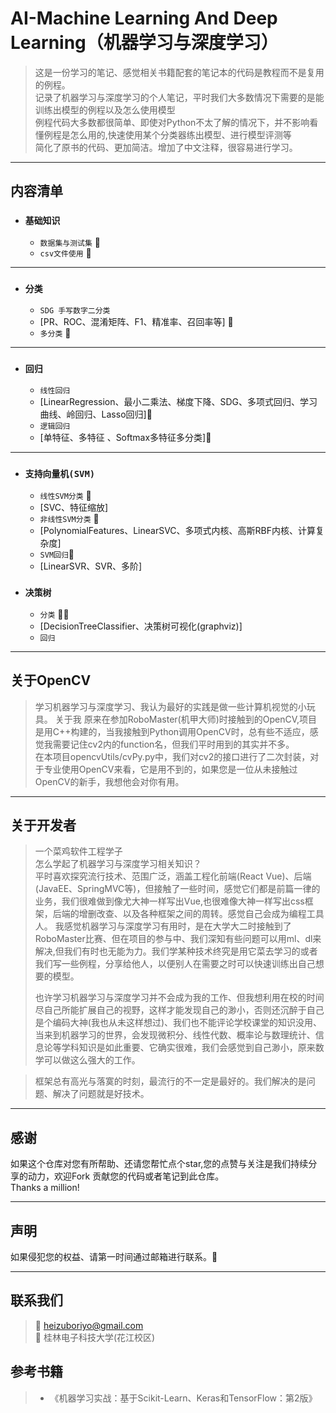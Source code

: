 # AI-Machine  Learning  And  Deep  Learning（机器学习与深度学习）  
> 这是一份学习的笔记、感觉相关书籍配套的笔记本的代码是教程而不是复用的例程。   
> 记录了机器学习与深度学习的个人笔记，平时我们大多数情况下需要的是能训练出模型的例程以及怎么使用模型    
> 例程代码大多数都很简单、即使对Python不太了解的情况下，并不影响看懂例程是怎么用的,快速使用某个分类器练出模型、进行模型评测等  
> 简化了原书的代码、更加简洁。增加了中文注释，很容易进行学习。  
---

内容清单 
---  
* ### `基础知识`
  - `数据集与测试集`  🎉
  - `csv文件使用`  🎉
---
* ### `分类`
  - `SDG 手写数字二分类` 
  - [PR、ROC、混淆矩阵、F1、精准率、召回率等] 🎉
  - `多分类` 🎉
---
* ### `回归` 
  - `线性回归`  
  - [LinearRegression、最小二乘法、梯度下降、SDG、多项式回归、学习曲线、岭回归、Lasso回归]🎉
  - `逻辑回归` 
  - [单特征、多特征 、Softmax多特征多分类]🎉 
---
* ### `支持向量机(SVM)`
  -  `线性SVM分类` 🎉 
  -  [SVC、特征缩放]  
  -  `非线性SVM分类` 🎉 
  -  [PolynomialFeatures、LinearSVC、多项式内核、高斯RBF内核、计算复杂度]
  -  `SVM回归`🎉 
  -  [LinearSVR、SVR、多阶] 
  
* ### `决策树` 
  - `分类` 😶‍🌫️
  - [DecisionTreeClassifier、决策树可视化(graphviz)]
  - `回归`

---  
## 关于OpenCV
>  学习机器学习与深度学习、我认为最好的实践是做一些计算机视觉的小玩具。 关于我 原来在参加RoboMaster(机甲大师)时接触到的OpenCV,项目是用C++构建的，当我接触到Python调用OpenCV时，总有些不适应，感觉我需要记住cv2内的function名，但我们平时用到的其实并不多。  
> 在本项目opencvUtils/cvPy.py中，我们对cv2的接口进行了二次封装，对于专业使用OpenCV来看，它是用不到的，如果您是一位从未接触过OpenCV的新手，我想他会对你有用。  




---



## 关于开发者 
> 一个菜鸡软件工程学子  
> 怎么学起了机器学习与深度学习相关知识？  
> 平时喜欢探究流行技术、范围广泛，涵盖工程化前端(React Vue)、后端(JavaEE、SpringMVC等)，但接触了一些时间，感觉它们都是前篇一律的业务，我们很难做到像尤大神一样写出Vue,也很难像大神一样写出css框架，后端的增删改查、以及各种框架之间的周转。感觉自己会成为编程工具人。  我感觉机器学习与深度学习有用时，是在大学大二时接触到了RoboMaster比赛、但在项目的参与中、我们深知有些问题可以用ml、dl来解决,但我们有时也无能为力。我们学某种技术终究是用它菜去学习的或者我们写一些例程，分享给他人，以便别人在需要之时可以快速训练出自己想要的模型。   
>
>也许学习机器学习与深度学习并不会成为我的工作、但我想利用在校的时间尽自己所能扩展自己的视野，这样才能发现自己的渺小，否则还沉醉于自己是个编码大神(我也从未这样想过)、我们也不能评论学校课堂的知识没用、当来到机器学习的世界，会发现微积分、线性代数、概率论与数理统计、信息论等学科知识是如此重要、它确实很难，我们会感觉到自己渺小，原来数学可以做这么强大的工作。  

> 框架总有高光与落寞的时刻，最流行的不一定是最好的。我们解决的是问题、解决了问题就是好技术。

---
## 感谢
如果这个仓库对您有所帮助、还请您帮忙点个star,您的点赞与关注是我们持续分享的动力，欢迎Fork 贡献您的代码或者笔记到此仓库。  
Thanks a million!

---

## 声明
如果侵犯您的权益、请第一时间通过邮箱进行联系。🦜

---

## 联系我们
> 📮 heizuboriyo@gmail.com  
> 🏫  桂林电子科技大学(花江校区)  

## 参考书籍  
> * 《机器学习实战：基于Scikit-Learn、Keras和TensorFlow：第2版》  